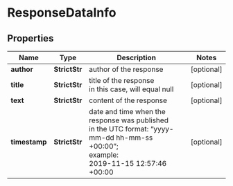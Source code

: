 # ResponseDataInfo


## Properties

| Name | Type | Description | Notes |
|------------ | ------------- | ------------- | -------------|
**author** | **StrictStr** | author of the response |[optional]|
**title** | **StrictStr** | title of the response<br>in this case, will equal null |[optional]|
**text** | **StrictStr** | content of the response |[optional]|
**timestamp** | **StrictStr** | date and time when the response was published<br>in the UTC format: “yyyy-mm-dd hh-mm-ss +00:00”;<br>example:<br>2019-11-15 12:57:46 +00:00 |[optional]|
